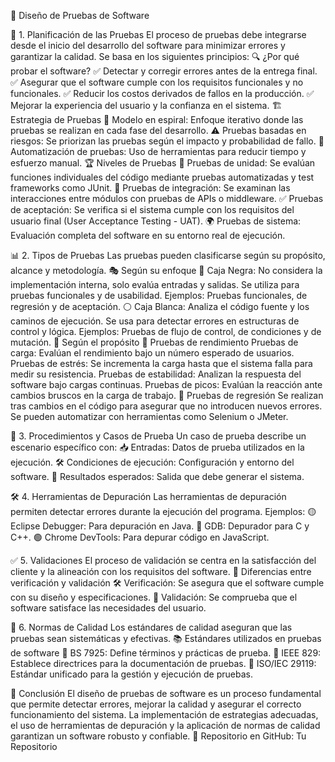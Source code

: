 🎯 Diseño de Pruebas de Software

📌 1. Planificación de las Pruebas
El proceso de pruebas debe integrarse desde el inicio del desarrollo del software para minimizar errores y garantizar la calidad. Se basa en los siguientes principios:
🔍 ¿Por qué probar el software?
✅ Detectar y corregir errores antes de la entrega final.
✅ Asegurar que el software cumple con los requisitos funcionales y no funcionales.
✅ Reducir los costos derivados de fallos en la producción.
✅ Mejorar la experiencia del usuario y la confianza en el sistema.
🏗 Estrategia de Pruebas
🔄 Modelo en espiral: Enfoque iterativo donde las pruebas se realizan en cada fase del desarrollo.
⚠️ Pruebas basadas en riesgos: Se priorizan las pruebas según el impacto y probabilidad de fallo.
🤖 Automatización de pruebas: Uso de herramientas para reducir tiempo y esfuerzo manual.
🏆 Niveles de Pruebas
🧩 Pruebas de unidad: Se evalúan funciones individuales del código mediante pruebas automatizadas y test frameworks como JUnit.
🔗 Pruebas de integración: Se examinan las interacciones entre módulos con pruebas de APIs o middleware.
✅ Pruebas de aceptación: Se verifica si el sistema cumple con los requisitos del usuario final (User Acceptance Testing - UAT).
🌍 Pruebas de sistema: Evaluación completa del software en su entorno real de ejecución.

📊 2. Tipos de Pruebas
Las pruebas pueden clasificarse según su propósito, alcance y metodología.
🎭 Según su enfoque
🏴 Caja Negra:
No considera la implementación interna, solo evalúa entradas y salidas.
Se utiliza para pruebas funcionales y de usabilidad.
Ejemplos: Pruebas funcionales, de regresión y de aceptación.
⚪ Caja Blanca:
Analiza el código fuente y los caminos de ejecución.
Se usa para detectar errores en estructuras de control y lógica.
Ejemplos: Pruebas de flujo de control, de condiciones y de mutación.
🎯 Según el propósito
🚀 Pruebas de rendimiento
Pruebas de carga: Evalúan el rendimiento bajo un número esperado de usuarios.
Pruebas de estrés: Se incrementa la carga hasta que el sistema falla para medir su resistencia.
Pruebas de estabilidad: Analizan la respuesta del software bajo cargas continuas.
Pruebas de picos: Evalúan la reacción ante cambios bruscos en la carga de trabajo.
🔄 Pruebas de regresión
Se realizan tras cambios en el código para asegurar que no introducen nuevos errores.
Se pueden automatizar con herramientas como Selenium o JMeter.

📝 3. Procedimientos y Casos de Prueba
Un caso de prueba describe un escenario específico con:
📥 Entradas: Datos de prueba utilizados en la ejecución.
🛠 Condiciones de ejecución: Configuración y entorno del software.
🎯 Resultados esperados: Salida que debe generar el sistema.

🛠 4. Herramientas de Depuración
Las herramientas de depuración permiten detectar errores durante la ejecución del programa. Ejemplos:
🟡 Eclipse Debugger: Para depuración en Java.
🔵 GDB: Depurador para C y C++.
🟢 Chrome DevTools: Para depurar código en JavaScript.

✅ 5. Validaciones
El proceso de validación se centra en la satisfacción del cliente y la alineación con los requisitos del software.
📌 Diferencias entre verificación y validación
🛠 Verificación: Se asegura que el software cumple con su diseño y especificaciones.
🎯 Validación: Se comprueba que el software satisface las necesidades del usuario.

📏 6. Normas de Calidad
Los estándares de calidad aseguran que las pruebas sean sistemáticas y efectivas.
📚 Estándares utilizados en pruebas de software
📖 BS 7925: Define términos y prácticas de prueba.
📖 IEEE 829: Establece directrices para la documentación de pruebas.
📖 ISO/IEC 29119: Estándar unificado para la gestión y ejecución de pruebas.

🎯 Conclusión
El diseño de pruebas de software es un proceso fundamental que permite detectar errores, mejorar la calidad y asegurar el correcto funcionamiento del sistema. La implementación de estrategias adecuadas, el uso de herramientas de depuración y la aplicación de normas de calidad garantizan un software robusto y confiable.
🚀 Repositorio en GitHub: Tu Repositorio
